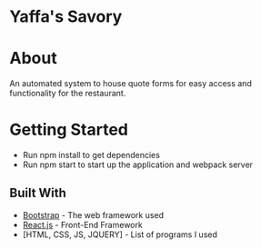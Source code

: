 # Yaffa's Savory

# About
An automated system to house quote forms for easy access and functionality for the restaurant.  

# Getting Started 
- Run npm install to get dependencies
- Run npm start to start up the application and webpack server
   
## Built With
* [Bootstrap](https://v4-alpha.getbootstrap.com/) - The web framework used
* [React.js](https://reactjs.org/) - Front-End Framework
* [HTML, CSS, JS, JQUERY] - List of programs I used 
